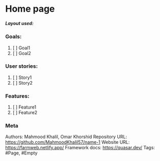 # Home page

##### Layout used: 

### Goals:
1. [ ] Goal1
2. [ ] Goal2

### User stories:
1. [ ] Story1
2. [ ] Story2


### Features:
1. [ ] Feature1
2. [ ] Feature2

### Meta
Authors: Mahmood Khalil, Omar Khorshid
Repository URL: https://github.com/MahmoodKhalil57/name-1
Website URL: https://farmweb.netlify.app/
Framework docs: https://quasar.dev/
Tags: #Page, #Empty